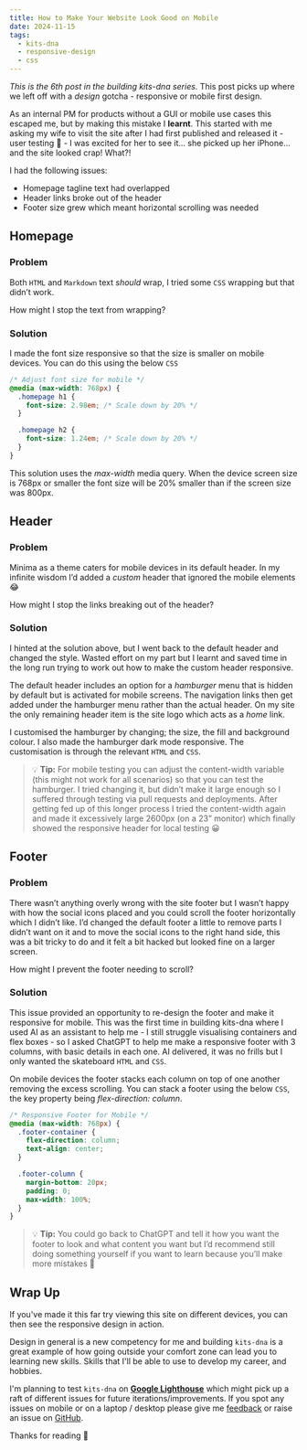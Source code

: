 ```yaml
---
title: How to Make Your Website Look Good on Mobile
date: 2024-11-15
tags:
  - kits-dna
  - responsive-design
  - css
---
```

*This is the 6th post in the building kits-dna series.* This post picks up where we left off with a *design* gotcha - responsive or mobile first design.

As an internal PM for products without a GUI or mobile use cases this escaped me, but by making this mistake I **learnt**. This started with me asking my wife to visit the site after I had first published and released it - user testing :test_tube: - I was excited for her to see it... she picked up her iPhone... and the site looked crap! What?!

I had the following issues:

- Homepage tagline text had overlapped
- Header links broke out of the header
- Footer size grew which meant horizontal scrolling was needed

## Homepage

### Problem

Both `HTML` and `Markdown` text *should* wrap, I tried some `CSS` wrapping but that didn’t work.

How might I stop the text from wrapping?

### Solution

I made the font size responsive so that the size is smaller on mobile devices. You can do this using the below `CSS`

```css
/* Adjust font size for mobile */
@media (max-width: 768px) {
  .homepage h1 {
    font-size: 2.98em; /* Scale down by 20% */
  }

  .homepage h2 {
    font-size: 1.24em; /* Scale down by 20% */
  }
}
```

This solution uses the *max-width* media query. When the device screen size is 768px or smaller the font size will be 20% smaller than if the screen size was 800px.

## Header

### Problem

Minima as a theme caters for mobile devices in its default header. In my infinite wisdom I’d added a *custom* header that ignored the mobile elements :joy:

How might I stop the links breaking out of the header?

### Solution

I hinted at the solution above, but I went back to the default header and changed the style. Wasted effort on my part but I learnt and saved time in the long run trying to work out how to make the custom header responsive.

The default header includes an option for a *hamburger* menu that is hidden by default but is activated for mobile screens. The navigation links then get added under the hamburger menu rather than the actual header. On my site the only remaining header item is the site logo which acts as a *home* link.

I customised the hamburger by changing; the size, the fill and background colour. I also made the hamburger dark mode responsive. The customisation is through the relevant `HTML` and `CSS`.

> :bulb: **Tip:** For mobile testing you can adjust the content-width variable (this might not work for all scenarios) so that you can test the hamburger. I tried changing it, but didn’t make it large enough so I suffered through testing via pull requests and deployments. After getting fed up of this longer process I tried the content-width again and made it excessively large 2600px (on a 23” monitor) which finally showed the responsive header for local testing :grinning:

## Footer

### Problem

There wasn’t anything overly wrong with the site footer but I wasn’t happy with how the social icons placed and you could scroll the footer horizontally which I didn’t like. I’d changed the default footer a little to remove parts I didn’t want on it and to move the social icons to the right hand side, this was a bit tricky to do and it felt a bit hacked but looked fine on a larger screen.

How might I prevent the footer needing to scroll?

### Solution

This issue provided an opportunity to re-design the footer and make it responsive for mobile. This was the first time in building kits-dna where I used AI as an assistant to help me - I still struggle visualising containers and flex boxes - so I asked ChatGPT to help me make a responsive footer with 3 columns, with basic details in each one. AI delivered, it was no frills but I only wanted the skateboard `HTML` and `CSS`.

On mobile devices the footer stacks each column on top of one another removing the excess scrolling. You can stack a footer using the below `CSS`, the key property being *flex-direction: column*.

```css
/* Responsive Footer for Mobile */
@media (max-width: 768px) {
  .footer-container {
    flex-direction: column;
    text-align: center;
  }

  .footer-column {
    margin-bottom: 20px;
    padding: 0;
    max-width: 100%;
  }
}
```

> :bulb: **Tip:** You could go back to ChatGPT and tell it how you want the footer to look and what content you want but I’d recommend still doing something yourself if you want to learn because you’ll make more mistakes :school:

## Wrap Up

If you've made it this far try viewing this site on different devices, you can then see the responsive design in action.

Design in general is a new competency for me and building `kits-dna` is a great example of how going outside your comfort zone can lead you to learning new skills. Skills that I'll be able to use to develop my career, and hobbies.

I'm planning to test `kits-dna` on [**Google Lighthouse**](https://developer.chrome.com/docs/lighthouse) which might pick up a raft of different issues for future iterations/improvements. If you spot any issues on mobile or on a laptop / desktop please give me [feedback](/contact) or raise an issue on [GitHub](https://github.com/makendon/kits-dna/issues).

Thanks for reading :call_me_hand:
